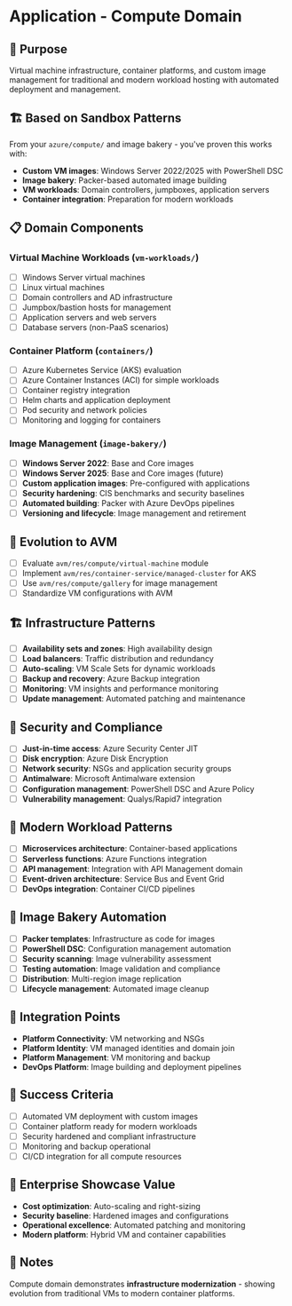 # Application - Compute Domain

## 🎯 Purpose
Virtual machine infrastructure, container platforms, and custom image management for traditional and modern workload hosting with automated deployment and management.

## 🏗️ Based on Sandbox Patterns
From your `azure/compute/` and image bakery - you've proven this works with:
- **Custom VM images**: Windows Server 2022/2025 with PowerShell DSC
- **Image bakery**: Packer-based automated image building
- **VM workloads**: Domain controllers, jumpboxes, application servers
- **Container integration**: Preparation for modern workloads

## 📋 Domain Components

### Virtual Machine Workloads (`vm-workloads/`)
- [ ] Windows Server virtual machines
- [ ] Linux virtual machines
- [ ] Domain controllers and AD infrastructure
- [ ] Jumpbox/bastion hosts for management
- [ ] Application servers and web servers
- [ ] Database servers (non-PaaS scenarios)

### Container Platform (`containers/`)
- [ ] Azure Kubernetes Service (AKS) evaluation
- [ ] Azure Container Instances (ACI) for simple workloads
- [ ] Container registry integration
- [ ] Helm charts and application deployment
- [ ] Pod security and network policies
- [ ] Monitoring and logging for containers

### Image Management (`image-bakery/`)
- [ ] **Windows Server 2022**: Base and Core images
- [ ] **Windows Server 2025**: Base and Core images (future)
- [ ] **Custom application images**: Pre-configured with applications
- [ ] **Security hardening**: CIS benchmarks and security baselines
- [ ] **Automated building**: Packer with Azure DevOps pipelines
- [ ] **Versioning and lifecycle**: Image management and retirement

## 🚀 Evolution to AVM
- [ ] Evaluate `avm/res/compute/virtual-machine` module
- [ ] Implement `avm/res/container-service/managed-cluster` for AKS
- [ ] Use `avm/res/compute/gallery` for image management
- [ ] Standardize VM configurations with AVM

## 🏗️ Infrastructure Patterns
- [ ] **Availability sets and zones**: High availability design
- [ ] **Load balancers**: Traffic distribution and redundancy
- [ ] **Auto-scaling**: VM Scale Sets for dynamic workloads
- [ ] **Backup and recovery**: Azure Backup integration
- [ ] **Monitoring**: VM insights and performance monitoring
- [ ] **Update management**: Automated patching and maintenance

## 🔐 Security and Compliance
- [ ] **Just-in-time access**: Azure Security Center JIT
- [ ] **Disk encryption**: Azure Disk Encryption
- [ ] **Network security**: NSGs and application security groups
- [ ] **Antimalware**: Microsoft Antimalware extension
- [ ] **Configuration management**: PowerShell DSC and Azure Policy
- [ ] **Vulnerability management**: Qualys/Rapid7 integration

## 🐳 Modern Workload Patterns
- [ ] **Microservices architecture**: Container-based applications
- [ ] **Serverless functions**: Azure Functions integration
- [ ] **API management**: Integration with API Management domain
- [ ] **Event-driven architecture**: Service Bus and Event Grid
- [ ] **DevOps integration**: Container CI/CD pipelines

## 🎯 Image Bakery Automation
- [ ] **Packer templates**: Infrastructure as code for images
- [ ] **PowerShell DSC**: Configuration management automation
- [ ] **Security scanning**: Image vulnerability assessment
- [ ] **Testing automation**: Image validation and compliance
- [ ] **Distribution**: Multi-region image replication
- [ ] **Lifecycle management**: Automated image cleanup

## 🔗 Integration Points
- **Platform Connectivity**: VM networking and NSGs
- **Platform Identity**: VM managed identities and domain join
- **Platform Management**: VM monitoring and backup
- **DevOps Platform**: Image building and deployment pipelines

## 🎯 Success Criteria
- [ ] Automated VM deployment with custom images
- [ ] Container platform ready for modern workloads
- [ ] Security hardened and compliant infrastructure
- [ ] Monitoring and backup operational
- [ ] CI/CD integration for all compute resources

## 🏢 Enterprise Showcase Value
- **Cost optimization**: Auto-scaling and right-sizing
- **Security baseline**: Hardened images and configurations
- **Operational excellence**: Automated patching and monitoring
- **Modern platform**: Hybrid VM and container capabilities

## 📝 Notes
Compute domain demonstrates **infrastructure modernization** - showing evolution from traditional VMs to modern container platforms.
